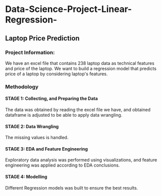 # Data-Science-Project-Linear-Regression-
## Laptop Price Prediction

### Project Information:
We have an excel file that contains 238 laptop data as technical features and price of the laptop.
We want to build a regression model that predicts price of a laptop by considering laptop's features.

### Methodology
#### STAGE 1: Collecting, and Preparing the Data
The data was obtained by reading the excel file we have, and obtained dataframe is adjusted to be able to apply data wrangling.

#### STAGE 2: Data Wrangling
The missing values is handled.

#### STAGE 3: EDA and Feature Engineering
Exploratory data analysis was performed using visualizations, and feature engineering was applied according to EDA conclusions.

#### STAGE 4: Modelling
Different Regression models was built to ensure the best results.

